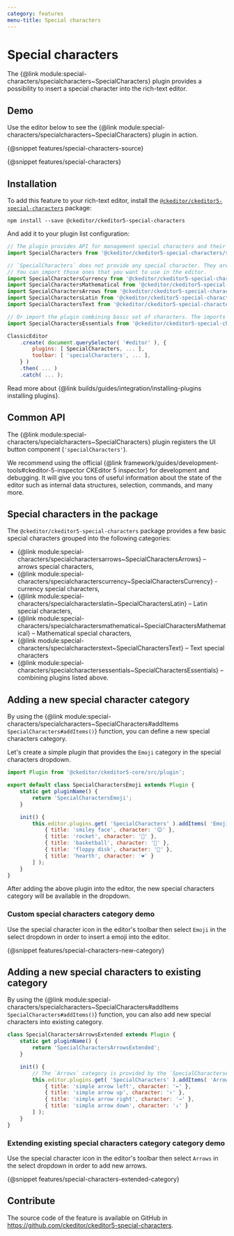 ```yaml
---
category: features
menu-title: Special characters
---
```


# Special characters

The {@link module:special-characters/specialcharacters~SpecialCharacters} plugin provides a possibility to insert a special character into the rich-text editor.

## Demo

Use the editor below to see the {@link module:special-characters/specialcharacters~SpecialCharacters} plugin in action.

{@snippet features/special-characters-source}

{@snippet features/special-characters}

## Installation

To add this feature to your rich-text editor, install the [`@ckeditor/ckeditor5-special-characters`](https://www.npmjs.com/package/@ckeditor/ckeditor5-special-characters) package:

```plaintext
npm install --save @ckeditor/ckeditor5-special-characters
```

And add it to your plugin list configuration:

```js
// The plugin provides API for management special characters and their categories. 
import SpecialCharacters from '@ckeditor/ckeditor5-special-characters/src/specialcharacters';

// `SpecialCharacters` does not provide any special character. They are delivered by another plugins.
// You can import those ones that you want to use in the editor.
import SpecialCharactersCurrency from '@ckeditor/ckeditor5-special-characters/src/specialcharacterscurrency';
import SpecialCharactersMathematical from '@ckeditor/ckeditor5-special-characters/src/specialcharactersmathematical';
import SpecialCharactersArrows from '@ckeditor/ckeditor5-special-characters/src/specialcharactersarrows';
import SpecialCharactersLatin from '@ckeditor/ckeditor5-special-characters/src/specialcharacterslatin';
import SpecialCharactersText from '@ckeditor/ckeditor5-special-characters/src/specialcharacterstext';

// Or import the plugin combining basic set of characters. The imports above can be replaced with the `SpecialCharactersEssentials` plugin.
import SpecialCharactersEssentials from '@ckeditor/ckeditor5-special-characters/src/specialcharactersessentials';

ClassicEditor
	.create( document.querySelector( '#editor' ), {
		plugins: [ SpecialCharacters, ... ],
		toolbar: [ 'specialCharacters', ... ],
	} )
	.then( ... )
	.catch( ... );
```

<info-box info>
	Read more about {@link builds/guides/integration/installing-plugins installing plugins}.
</info-box>

## Common API

The {@link module:special-characters/specialcharacters~SpecialCharacters} plugin registers the UI button component (`'specialCharacters'`).

<info-box>
	We recommend using the official {@link framework/guides/development-tools#ckeditor-5-inspector CKEditor 5 inspector} for development and debugging. It will give you tons of useful information about the state of the editor such as internal data structures, selection, commands, and many more.
</info-box>

## Special characters in the package

The `@ckeditor/ckeditor5-special-characters` package provides a few basic special characters grouped into the following categories:

- {@link module:special-characters/specialcharactersarrows~SpecialCharactersArrows} – arrows special characters,
- {@link module:special-characters/specialcharacterscurrency~SpecialCharactersCurrency} - currency special characters,
- {@link module:special-characters/specialcharacterslatin~SpecialCharactersLatin} – Latin special characters,
- {@link module:special-characters/specialcharactersmathematical~SpecialCharactersMathematical} – Mathematical special characters,
- {@link module:special-characters/specialcharacterstext~SpecialCharactersText} – Text special characters
- {@link module:special-characters/specialcharactersessentials~SpecialCharactersEssentials} – combining plugins listed above.

## Adding a new special character category

By using the {@link module:special-characters/specialcharacters~SpecialCharacters#addItems `SpecialCharacters#addItems()`} function, you can define a new special characters category.

Let's create a simple plugin that provides the `Emoji` category in the special characters dropdown.

```js
import Plugin from '@ckeditor/ckeditor5-core/src/plugin';

export default class SpecialCharactersEmoji extends Plugin {
	static get pluginName() {
		return 'SpecialCharactersEmoji';
	}

	init() {
		this.editor.plugins.get( 'SpecialCharacters' ).addItems( 'Emoji', [
			{ title: 'smiley face', character: '😊' },
			{ title: 'rocket', character: '🚀' },
			{ title: 'basketball', character: '🏀' },
			{ title: 'floppy disk', character: '💾' },
			{ title: 'hearth', character: '❤' }
		] );
	}
}
```

After adding the above plugin into the editor, the new special characters category will be available in the dropdown.

### Custom special characters category demo

Use the special character icon in the editor's toolbar then select `Emoji` in the select dropdown in order to insert a emoji into the editor.

{@snippet features/special-characters-new-category}

## Adding a new special characters to existing category

By using the {@link module:special-characters/specialcharacters~SpecialCharacters#addItems `SpecialCharacters#addItems()`} function, you can also add new special characters into existing category.

```js
class SpecialCharactersArrowsExtended extends Plugin {
	static get pluginName() {
		return 'SpecialCharactersArrowsExtended';
	}

	init() {
        // The `Arrows` category is provided by the `SpecialCharactersArrows` plugin.
		this.editor.plugins.get( 'SpecialCharacters' ).addItems( 'Arrows', [
			{ title: 'simple arrow left', character: '←' },
			{ title: 'simple arrow up', character: '↑' },
			{ title: 'simple arrow right', character: '→' },
			{ title: 'simple arrow down', character: '↓' }
		] );
	}
}
```

### Extending existing special characters category category demo

Use the special character icon in the editor's toolbar then select `Arrows` in the select dropdown in order to add new arrows.

{@snippet features/special-characters-extended-category}

## Contribute

The source code of the feature is available on GitHub in https://github.com/ckeditor/ckeditor5-special-characters.
